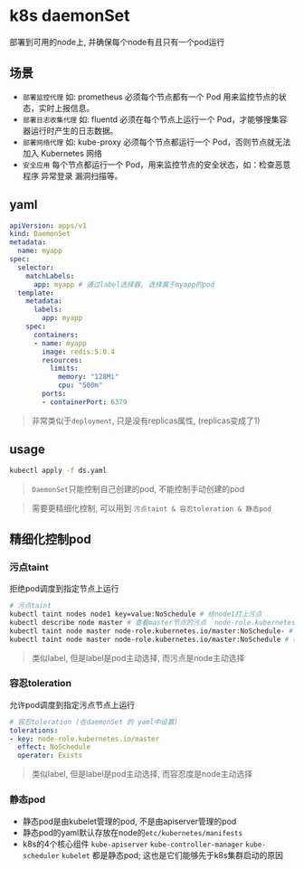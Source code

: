 # k8s daemonSet

部署到可用的node上, 并确保每个node有且只有一个pod运行

## 场景

- `部署监控代理` 如: prometheus 必须每个节点都有一个 Pod 用来监控节点的状态，实时上报信息。
- `部署日志收集代理` 如: fluentd 必须在每个节点上运行一个 Pod，才能够搜集容器运行时产生的日志数据。
- `部署网络代理` 如: kube-proxy 必须每个节点都运行一个 Pod，否则节点就无法加入 Kubernetes 网络
- `安全应用` 每个节点都运行一个 Pod，用来监控节点的安全状态，如：检查恶意程序 异常登录 漏洞扫描等。

## yaml

```yaml
apiVersion: apps/v1
kind: DaemonSet
metadata:
  name: myapp
spec:
  selector:
    matchLabels:
      app: myapp # 通过label选择器, 选择属于myapp的pod
  template:
    metadata:
      labels:
        app: myapp
    spec:
      containers:
      - name: myapp
        image: redis:5.0.4
        resources:
          limits:
            memory: "128Mi"
            cpu: "500m"
        ports:
        - containerPort: 6379
```

> 非常类似于`deployment`, 只是没有replicas属性, (replicas变成了1)

## usage

```sh
kubectl apply -f ds.yaml
```

> `DaemonSet`只能控制自己创建的pod, 不能控制手动创建的pod

> 需要更精细化控制, 可以用到 `污点taint & 容忍toleration & 静态pod`

## 精细化控制pod

### 污点taint

拒绝pod调度到指定节点上运行

```sh
# 污点taint
kubectl taint nodes node1 key=value:NoSchedule # 给node1打上污点
kubectl describe node master # 查看master节点的污点 `node-role.kubernetes.io/master:NoSchedule`即拒绝pod调度到本node上运行, 因此master节点上不会运行其他pod
kubectl taint node master node-role.kubernetes.io/master:NoSchedule- # 删除master的污点, 允许pod调度到master节点上运行; 缺点是可能导致过多pod灌入master
kubectl taint node master node-role.kubernetes.io/master:NoSchedule # 给master打上污点, 拒绝pod调度到master节点上运行
```

> 类似label, 但是label是pod主动选择, 而污点是node主动选择

### 容忍toleration

允许pod调度到指定污点节点上运行

```yaml
# 容忍toleration (在daemonSet 的 yaml中设置)
tolerations:
- key: node-role.kubernetes.io/master
  effect: NoSchedule
  operator: Exists
```

> 类似label, 但是label是pod主动选择, 而容忍度是node主动选择

### 静态pod

- 静态pod是由kubelet管理的pod, 不是由apiserver管理的pod
- 静态pod的yaml默认存放在node的`etc/kubernetes/manifests`
- k8s的4个核心组件 `kube-apiserver` `kube-controller-manager` `kube-scheduler` `kubelet` 都是静态pod; 这也是它们能够先于k8s集群启动的原因


